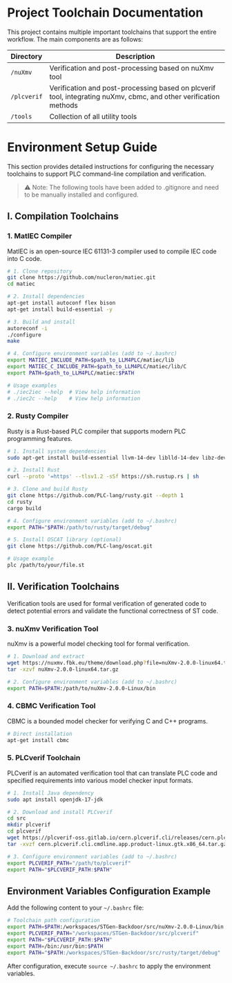 # Project Toolchain Documentation

This project contains multiple important toolchains that support the entire workflow. The main components are as follows:

| Directory     | Description |
| :---          | ----------- |
| `/nuXmv`      | Verification and post-processing based on nuXmv tool |
| `/plcverif`   | Verification and post-processing based on plcverif tool, integrating nuXmv, cbmc, and other verification methods |
| `/tools`      | Collection of all utility tools |

# Environment Setup Guide

This section provides detailed instructions for configuring the necessary toolchains to support PLC command-line compilation and verification.

> ⚠️ Note: The following tools have been added to .gitignore and need to be manually installed and configured.

## I. Compilation Toolchains

### 1. MatIEC Compiler

MatIEC is an open-source IEC 61131-3 compiler used to compile IEC code into C code.

```bash
# 1. Clone repository
git clone https://github.com/nucleron/matiec.git
cd matiec

# 2. Install dependencies
apt-get install autoconf flex bison
apt-get install build-essential -y

# 3. Build and install
autoreconf -i
./configure
make

# 4. Configure environment variables (add to ~/.bashrc)
export MATIEC_INCLUDE_PATH=$path_to_LLM4PLC/matiec/lib
export MATIEC_C_INCLUDE_PATH=$path_to_LLM4PLC/matiec/lib/C
export PATH=$path_to_LLM4PLC/matiec:$PATH

# Usage examples
# ./iec2iec --help  # View help information
# ./iec2c --help    # View help information
```

### 2. Rusty Compiler

Rusty is a Rust-based PLC compiler that supports modern PLC programming features.

```bash
# 1. Install system dependencies
sudo apt-get install build-essential llvm-14-dev liblld-14-dev libz-dev lld libclang-common-14-dev libpolly-14-dev

# 2. Install Rust
curl --proto '=https' --tlsv1.2 -sSf https://sh.rustup.rs | sh

# 3. Clone and build Rusty
git clone https://github.com/PLC-lang/rusty.git --depth 1
cd rusty
cargo build

# 4. Configure environment variables (add to ~/.bashrc)
export PATH="$PATH:/path/to/rusty/target/debug"

# 5. Install OSCAT library (optional)
git clone https://github.com/PLC-lang/oscat.git

# Usage example
plc /path/to/your/file.st
```

## II. Verification Toolchains

Verification tools are used for formal verification of generated code to detect potential errors and validate the functional correctness of ST code.

### 3. nuXmv Verification Tool

nuXmv is a powerful model checking tool for formal verification.

```bash
# 1. Download and extract
wget https://nuxmv.fbk.eu/theme/download.php?file=nuXmv-2.0.0-linux64.tar.gz
tar -xzvf nuXmv-2.0.0-linux64.tar.gz

# 2. Configure environment variables (add to ~/.bashrc)
export PATH=$PATH:/path/to/nuXmv-2.0.0-Linux/bin
```

### 4. CBMC Verification Tool

CBMC is a bounded model checker for verifying C and C++ programs.

```bash
# Direct installation
apt-get install cbmc
```

### 5. PLCverif Toolchain

PLCverif is an automated verification tool that can translate PLC code and specified requirements into various model checker input formats.

```bash
# 1. Install Java dependency
sudo apt install openjdk-17-jdk

# 2. Download and install PLCverif
cd src
mkdir plcverif
cd plcverif
wget https://plcverif-oss.gitlab.io/cern.plcverif.cli/releases/cern.plcverif.cli.cmdline.app.product-linux.gtk.x86_64.tar.gz
tar -xvzf cern.plcverif.cli.cmdline.app.product-linux.gtk.x86_64.tar.gz

# 3. Configure environment variables (add to ~/.bashrc)
export PLCVERIF_PATH="/path/to/plcverif"
export PATH="$PLCVERIF_PATH:$PATH"
```

## Environment Variables Configuration Example

Add the following content to your `~/.bashrc` file:

```bash
# Toolchain path configuration
export PATH=$PATH:/workspaces/STGen-Backdoor/src/nuXmv-2.0.0-Linux/bin
export PLCVERIF_PATH="/workspaces/STGen-Backdoor/src/plcverif"
export PATH="$PLCVERIF_PATH:$PATH"
export PATH=/bin:/usr/bin:$PATH
export PATH="$PATH:/workspaces/STGen-Backdoor/src/rusty/target/debug"
```

After configuration, execute `source ~/.bashrc` to apply the environment variables.